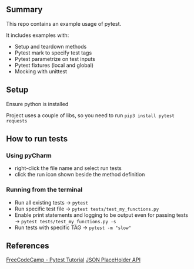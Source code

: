 ## Summary
This repo contains an example usage of pytest.

It includes examples with:
- Setup and teardown methods
- Pytest mark to specify test tags
- Pytest parametrize on test inputs
- Pytest fixtures (local and global)
- Mocking with unittest

## Setup
Ensure python is installed

Project uses a couple of libs, so you need to run `pip3 install pytest requests`

## How to run tests
### Using pyCharm
- right-click the file name and select run tests
- click the run icon shown beside the method definition

### Running from the terminal

- Run all existing tests -> `pytest`
- Run specific test file -> `pytest tests/test_my_functions.py`
- Enable print statements and logging to be output even for passing tests -> `pytest tests/test_my_functions.py -s`
- Run tests with specific TAG -> `pytest -m "slow"`


## References

[FreeCodeCamp - Pytest Tutorial](https://www.youtube.com/watch?v=cHYq1MRoyI0)
[JSON PlaceHolder API](https://jsonplaceholder.typicode.com/)